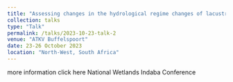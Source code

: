 ```yaml
---
title: "Assessing changes in the hydrological regime changes of lacustrine wetlands on the Maputaland Coastal Plain, South Africa"
collection: talks
type: "Talk"
permalink: /talks/2023-10-23-talk-2
venue: "ATKV Buffelspoort"
date: 23-26 October 2023
location: "North-West, South Africa"
---
```

more information click here
National Wetlands Indaba Conference
